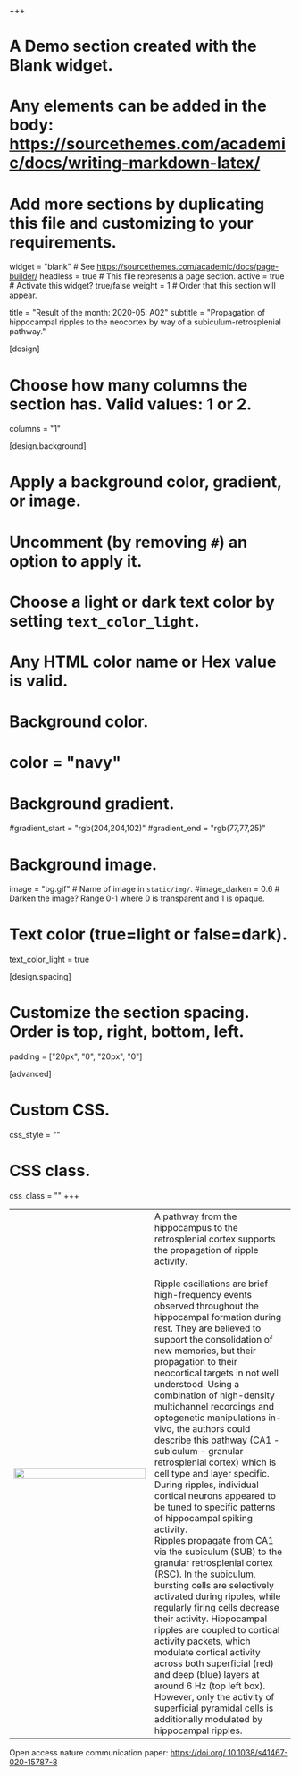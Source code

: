+++
# A Demo section created with the Blank widget.
# Any elements can be added in the body: https://sourcethemes.com/academic/docs/writing-markdown-latex/
# Add more sections by duplicating this file and customizing to your requirements.

widget = "blank"  # See https://sourcethemes.com/academic/docs/page-builder/
headless = true  # This file represents a page section.
active = true  # Activate this widget? true/false
weight = 1  # Order that this section will appear.

title = "Result of the month: 2020-05: A02"
subtitle = "Propagation of hippocampal ripples to the neocortex by way of a subiculum-retrosplenial pathway."

[design]
  # Choose how many columns the section has. Valid values: 1 or 2.
  columns = "1"

[design.background]
  # Apply a background color, gradient, or image.
  #   Uncomment (by removing `#`) an option to apply it.
  #   Choose a light or dark text color by setting `text_color_light`.
  #   Any HTML color name or Hex value is valid.

  # Background color.
  # color = "navy"
  
  # Background gradient.
  #gradient_start = "rgb(204,204,102)"
  #gradient_end = "rgb(77,77,25)"
  
  # Background image.
   image = "bg.gif"  # Name of image in `static/img/`.
   #image_darken = 0.6  # Darken the image? Range 0-1 where 0 is transparent and 1 is opaque.

  # Text color (true=light or false=dark).
  text_color_light = true

[design.spacing]
  # Customize the section spacing. Order is top, right, bottom, left.
  padding = ["20px", "0", "20px", "0"]

[advanced]
 # Custom CSS. 
 css_style = ""
 
 # CSS class.
 css_class = ""
+++



<table id="Main table" style="background-color:rgba(0, 0, 25, 0);border-collapse: collapse;">
<tr ></tr>
  <tr >
    <td width = "50%"><img src = "RG/Noam.tiff",  width= "100%" ></td>
    <td> A pathway from the hippocampus to the retrosplenial cortex supports the propagation of ripple activity.
    <br><br>
    Ripple oscillations are brief high-frequency events observed throughout the hippocampal formation during rest. They  are believed to support the consolidation of new memories, but their propagation to their neocortical targets in not well understood. Using a combination of high-density multichannel recordings and optogenetic manipulations in-vivo, the authors could describe this pathway (CA1 - subiculum - granular retrosplenial cortex) which is cell type and layer specific.  During ripples, individual cortical neurons appeared to be tuned to specific patterns of hippocampal spiking activity.
    <br>
Ripples propagate from CA1 via the subiculum (SUB) to the granular retrosplenial cortex (RSC). In the subiculum, bursting cells are selectively activated during ripples, while regularly firing cells decrease their activity. Hippocampal ripples are coupled to cortical activity packets, which modulate cortical activity across both superficial (red) and deep (blue) layers at around 6 Hz (top left box). However, only the activity of superficial pyramidal cells is additionally modulated by hippocampal ripples.
    </td> 
    
  </tr>
  </table>
  


Open access nature communication paper: [https://doi.org/ 10.1038/s41467-020-15787-8](https://doi.org/10.1038/s41467-020-15787-8)
